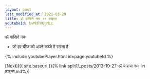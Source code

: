 ```yaml
---
layout: post
last_modified_at: 2021-03-29
title: ॐ वासिने नमः ११ टाइम्स
youtubeId: bwMdTVUgMic
---
```

 
 
 ॐ वासिने नमः  
 
 -  जो हर चीज को अपने कब्जे में रखता है 
 
  
 
  
 
 
 
 
 
 


{% include youtubePlayer.html id=page.youtubeId %}
 
[Next]({{ site.baseurl }}{% link  split1/_posts/2013-10-27-ॐ कराया नमः ११ टाइम्स.md%})
 
